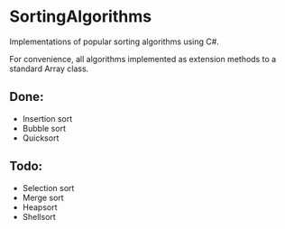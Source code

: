 # SortingAlgorithms
Implementations of popular sorting algorithms using C#.

For convenience, all algorithms implemented as extension methods to a standard Array class.

## Done:
 - Insertion sort
 - Bubble sort
 - Quicksort

## Todo:
 - Selection sort
 - Merge sort
 - Heapsort
 - Shellsort
